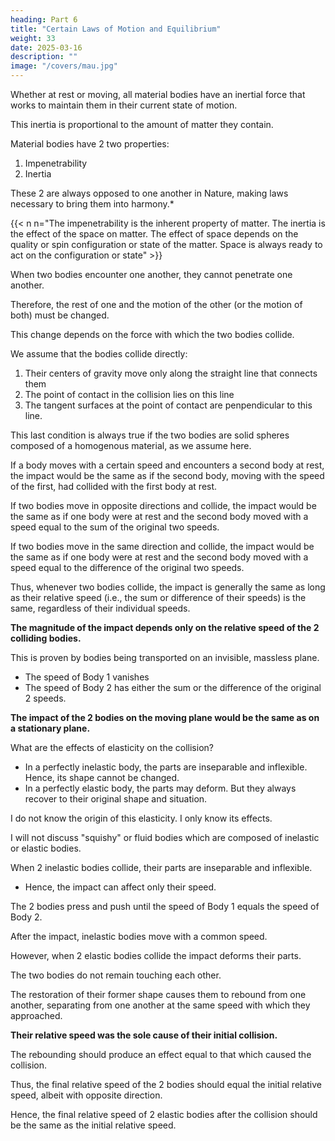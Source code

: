 ```yaml
---
heading: Part 6
title: "Certain Laws of Motion and Equilibrium"
weight: 33
date: 2025-03-16
description: ""
image: "/covers/mau.jpg"
---
```



<!-- ### III. Research: Certain Laws of Motion and Equilibrium -->

Whether at rest or moving, all material bodies have an inertial force that works to maintain them in their current state of motion.

This inertia is proportional to the amount of matter they contain.

Material bodies have 2 two properties:

1. Impenetrability
2. Inertia

These 2 are always opposed to one another in Nature, making laws necessary to bring them into harmony.*

{{< n n="The impenetrability is the inherent property of matter. The inertia is the effect of the space on matter. The effect of space depends on the quality or spin configuration or state of the matter. Space is always ready to act on the configuration or state" >}}


When two bodies encounter one another, they cannot penetrate one another.

Therefore, the rest of one and the motion of the other (or the motion of both) must be changed. 

This change depends on the force with which the two bodies collide.

<!--  let us examine the nature of the collision and the factors affecting its force; and if we cannot obtain a sufficiently clear idea of its force, at least let us determine the conditions under which the force is the same.

We make several assumptions here that are common to all researchers who have studied the laws of motion. Specifically, -->


We assume that the bodies collide directly:

1. Their centers of gravity move only along the straight line that connects them
2. The point of contact in the collision lies on this line
3. The tangent surfaces at the point of contact are penpendicular to this line. 

This last condition is always true if the two bodies are solid spheres composed of a homogenous material, as we assume here.

If a body moves with a certain speed and encounters a second body at rest, the impact would be the same as if the second body, moving with the speed of the first, had collided with the first body at rest. 

If two bodies move in opposite directions and collide, the impact would be the same as if one body were at rest and the second body moved with a speed equal to the sum of the original two speeds.

If two bodies move in the same direction and collide, the impact would be the same as if one body were at rest and the second body moved with a speed equal to the difference of the original two speeds.

Thus, whenever two bodies collide, the impact is generally the same as long as their relative speed (i.e., the sum or difference of their speeds) is the same, regardless of their individual speeds. 

**The magnitude of the impact depends only on the relative speed of the 2 colliding bodies.**

This is proven by bodies being transported on an invisible, massless plane.
- The speed of Body 1 vanishes
- The speed of Body 2 has either the sum or the difference of the original 2 speeds.

**The impact of the 2 bodies on the moving plane would be the same as on a stationary plane.**


What are the effects of elasticity on the collision?

- In a perfectly inelastic body, the parts are inseparable and inflexible. Hence, its shape cannot be
changed.
- In a perfectly elastic body, the parts may deform. But they always recover to their original shape and
situation.

I do not know the origin of this elasticity. I only know its effects.

I will not discuss "squishy" or fluid bodies which are composed of inelastic or elastic bodies.

When 2 inelastic bodies collide, their parts are inseparable and inflexible.
- Hence, the impact can affect only their speed.

The 2 bodies press and push until the speed of Body 1 equals the speed of Body 2.

After the impact, inelastic bodies move with a common speed.

However, when 2 elastic bodies collide the impact deforms their parts. 

<!-- while the are pressing and pushing,  -->

The two bodies do not remain touching each other.

The restoration of their former shape causes them to rebound from one another, separating from one another at the same speed with which they approached. 

**Their relative speed was the sole cause of their initial collision.**

The rebounding should produce an effect equal to that which caused the collision.

Thus, the final relative speed of the 2 bodies should equal the initial relative speed, albeit with opposite direction. 

Hence, the final relative speed of 2 elastic bodies after the collision should be the same as the initial relative speed.